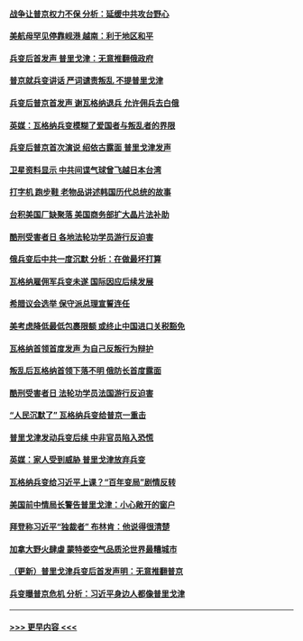 #### [战争让普京权力不保 分析：延缓中共攻台野心](../pages/prog202/a103738623.md?t=06270944) 
#### [美航母罕见停靠岘港 越南：利于地区和平](../pages/prog202/a103738611.md?t=06270944) 
#### [兵变后首发声 普里戈津：无意推翻俄政府](../pages/prog202/a103738608.md?t=06270944) 
#### [普京就兵变讲话 严词谴责叛乱 不提普里戈津](../pages/prog202/a103738607.md?t=06270944) 
#### [兵变后普京首发声 谢瓦格纳退兵 允许佣兵去白俄](../pages/prog202/a103738572.md?t=06270944) 
#### [英媒：瓦格纳兵变模糊了爱国者与叛乱者的界限](../pages/prog202/a103738559.md?t=06270944) 
#### [兵变后普京首次演说 绍依古露面 普里戈津发声](../pages/prog202/a103738460.md?t=06270944) 
#### [卫星资料显示 中共间谍气球曾飞越日本台湾](../pages/prog202/a103738508.md?t=06270944) 
#### [打字机 跑步鞋 老物品讲述韩国历代总统的故事](../pages/prog202/a103738454.md?t=06270944) 
#### [台积美国厂缺聚落 美国商务部扩大晶片法补助](../pages/prog202/a103738453.md?t=06270944) 
#### [酷刑受害者日 各地法轮功学员游行反迫害](../pages/prog202/a103738455.md?t=06270944) 
#### [俄兵变后中共一度沉默 分析：在做最坏打算](../pages/prog202/a103738448.md?t=06270944) 
#### [瓦格纳雇佣军兵变未遂 国际因应后续发展](../pages/prog202/a103738449.md?t=06270944) 
#### [希腊议会选举 保守派总理宣誓连任](../pages/prog202/a103738447.md?t=06270944) 
#### [美考虑降低最低包裹限额 或终止中国进口关税豁免](../pages/prog202/a103738398.md?t=06270944) 
#### [瓦格纳首领首度发声 为自己反叛行为辩护](../pages/prog202/a103738425.md?t=06270944) 
#### [叛乱后瓦格纳首领下落不明 俄防长首度露面](../pages/prog202/a103738368.md?t=06270944) 
#### [酷刑受害者日 法轮功学员法国游行反迫害](../pages/prog202/a103738272.md?t=06270944) 
#### [“人民沉默了” 瓦格纳兵变给普京一重击](../pages/prog202/a103738289.md?t=06270944) 
#### [普里戈津发动兵变后续 中非官员陷入恐慌](../pages/prog202/a103738274.md?t=06270944) 
#### [英媒：家人受到威胁 普里戈津放弃兵变](../pages/prog202/a103738282.md?t=06270944) 
#### [瓦格纳兵变给习近平上课？“百年变局”剧情反转](../pages/prog202/a103738234.md?t=06270944) 
#### [美国前中情局长警告普里戈津：小心敞开的窗户](../pages/prog202/a103738219.md?t=06270944) 
#### [拜登称习近平“独裁者” 布林肯：他说得很清楚](../pages/prog202/a103738236.md?t=06270944) 
#### [加拿大野火肆虐 蒙特娄空气品质沦世界最糟城市](../pages/prog202/a103738220.md?t=06270944) 
#### [（更新）普里戈津兵变后首发声明：无意推翻普京](../pages/prog202/a103737182.md?t=06270944) 
#### [兵变曝普京危机 分析：习近平身边人都像普里戈津](../pages/prog202/a103738188.md?t=06270944) 

----
#### [ >>> 更早内容 <<< ](../indexes/prog202-earlier.md)
